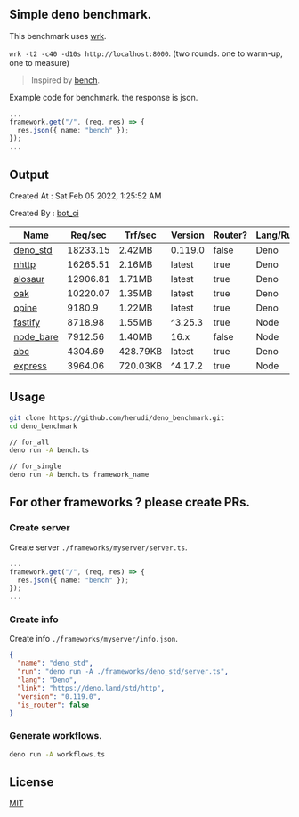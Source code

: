 ## Simple deno benchmark.
This benchmark uses [wrk](https://github.com/wg/wrk).

`wrk -t2 -c40 -d10s http://localhost:8000`. (two rounds. one to warm-up, one to measure)

> Inspired by [bench](https://github.com/denosaurs/bench).

Example code for benchmark. the response is json.
```ts
...
framework.get("/", (req, res) => {
  res.json({ name: "bench" });
});
...
```

## Output
Created At : Sat Feb 05 2022, 1:25:52 AM

Created By : [bot_ci](https://github.com/herudi/deno_benchmarks/commits?author=github-actions%5Bbot%5D)

|Name|Req/sec|Trf/sec|Version|Router?|Lang/Runtime|
|----|----|----|----|----|----|
|[deno_std](https://deno.land/std/http)|18233.15|2.42MB|0.119.0|false|Deno|
|[nhttp](https://github.com/nhttp/nhttp)|16265.51|2.16MB|latest|true|Deno|
|[alosaur](https://github.com/alosaur/alosaur)|12906.81|1.71MB|latest|true|Deno|
|[oak](https://github.com/oakserver/oak)|10220.07|1.35MB|latest|true|Deno|
|[opine](https://github.com/cmorten/opine)|9180.9|1.22MB|latest|true|Deno|
|[fastify](https://github.com/fastify/fastify)|8718.98|1.55MB|^3.25.3|true|Node|
|[node_bare](https://nodejs.org)|7912.56|1.40MB|16.x|false|Node|
|[abc](https://deno.land/x/abc)|4304.69|428.79KB|latest|true|Deno|
|[express](https://github.com/expressjs/express)|3964.06|720.03KB|^4.17.2|true|Node|


## Usage
```bash
git clone https://github.com/herudi/deno_benchmark.git
cd deno_benchmark

// for_all
deno run -A bench.ts

// for_single
deno run -A bench.ts framework_name
```
## For other frameworks ? please create PRs.
### Create server
Create server `./frameworks/myserver/server.ts`.
```ts
...
framework.get("/", (req, res) => {
  res.json({ name: "bench" });
});
...
```
### Create info
Create info `./frameworks/myserver/info.json`.
```json
{
  "name": "deno_std",
  "run": "deno run -A ./frameworks/deno_std/server.ts",
  "lang": "Deno",
  "link": "https://deno.land/std/http",
  "version": "0.119.0",
  "is_router": false
}
```
### Generate workflows.
```bash
deno run -A workflows.ts
```
## License

[MIT](LICENSE)

